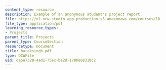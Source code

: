 ```yaml
---
content_type: resource
description: Example of an anonymous student's project report.
file: https://ol-ocw-studio-app-production.s3.amazonaws.com/courses/18-704-seminar-in-algebra-and-number-theory-rational-points-on-elliptic-curves-fall-2004/da5a73284ad175ecbe2d1780e68310c2_haraksingh.pdf
file_type: application/pdf
learning_resource_types:
- Projects
parent_title: Projects
parent_type: CourseSection
resourcetype: Document
title: haraksingh.pdf
type: OCWFile
uid: da5a7328-4ad1-75ec-be2d-1780e68310c2
---
```

